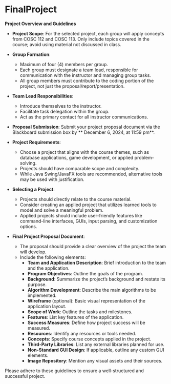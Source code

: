 # FinalProject

**Project Overview and Guidelines**

- **Project Scope**: For the selected project, each group will apply concepts from COSC 112 and COSC 113. Only include topics covered in the course; avoid using material not discussed in class.

- **Group Formation**:
  - Maximum of four (4) members per group.
  - Each group must designate a team lead, responsible for communication with the instructor and managing group tasks.
  - All group members must contribute to the coding portion of the project, not just the proposal/report/presentation.

- **Team Lead Responsibilities**:
  - Introduce themselves to the instructor.
  - Facilitate task delegation within the group.
  - Act as the primary contact for all instructor communications.

- **Proposal Submission**: Submit your project proposal document via the Blackboard submission box by ** December 6, 2024, at 11:59 pm**.

- **Project Requirements**:
  - Choose a project that aligns with the course themes, such as database applications, game development, or applied problem-solving.
  - Projects should have comparable scope and complexity.
  - While Java Swing/JavaFX tools are recommended, alternative tools may be used with justification.

- **Selecting a Project**:
  - Projects should directly relate to the course material.
  - Consider creating an applied project that utilizes learned tools to model and solve a meaningful problem.
  - Applied projects should include user-friendly features like command-line interfaces, GUIs, input parsing, and customization options.

- **Final Project Proposal Document**:
  - The proposal should provide a clear overview of the project the team will develop.
  - Include the following elements:
    - **Team and Application Description**: Brief introduction to the team and the application.
    - **Program Objectives**: Outline the goals of the program.
    - **Background**: Summarize the project’s background and restate its purpose.
    - **Algorithm Development**: Describe the main algorithms to be implemented.
    - **Wireframe** (optional): Basic visual representation of the application layout.
    - **Scope of Work**: Outline the tasks and milestones.
    - **Features**: List key features of the application.
    - **Success Measures**: Define how project success will be measured.
    - **Resources**: Identify any resources or tools needed.
    - **Concepts**: Specify course concepts applied in the project.
    - **Third-Party Libraries**: List any external libraries planned for use.
    - **Non-Standard GUI Design**: If applicable, outline any custom GUI elements.
    - **Image Repository**: Mention any visual assets and their sources.

Please adhere to these guidelines to ensure a well-structured and successful project.
